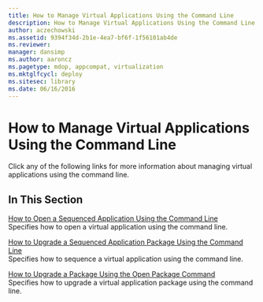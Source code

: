 ```yaml
---
title: How to Manage Virtual Applications Using the Command Line
description: How to Manage Virtual Applications Using the Command Line
author: aczechowski
ms.assetid: 9394f34d-2b1e-4ea7-bf6f-1f56101ab4de
ms.reviewer: 
manager: dansimp
ms.author: aaroncz
ms.pagetype: mdop, appcompat, virtualization
ms.mktglfcycl: deploy
ms.sitesec: library
ms.date: 06/16/2016
---
```



# How to Manage Virtual Applications Using the Command Line


Click any of the following links for more information about managing virtual applications using the command line.

## In This Section


<a href="" id="how-to-open-a-sequenced-application-using-the-command-line"></a>[How to Open a Sequenced Application Using the Command Line](how-to-open-a-sequenced-application-using-the-command-line.md)  
Specifies how to open a virtual application using the command line.

<a href="" id="how-to-upgrade-a-sequenced-application-package-using-the-command-line"></a>[How to Upgrade a Sequenced Application Package Using the Command Line](how-to-upgrade-a-sequenced-application-package-using-the-command-line.md)  
Specifies how to sequence a virtual application using the command line.

<a href="" id="how-to-upgrade-a-package-using-the-open-package-command"></a>[How to Upgrade a Package Using the Open Package Command](how-to-upgrade-a-package-using-the-open-package-command.md)  
Specifies how to upgrade a virtual application package using the command line.

 

 





